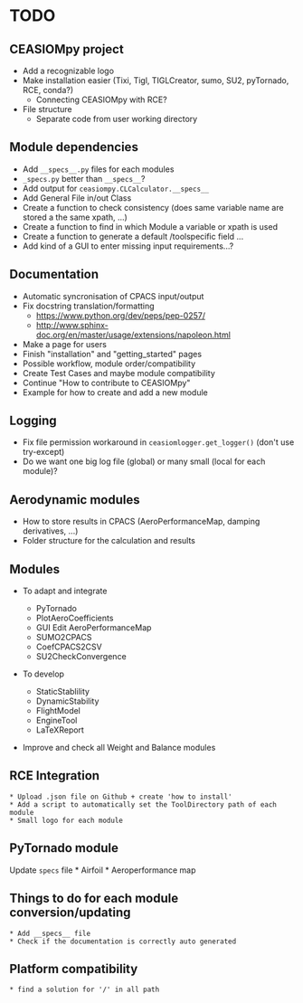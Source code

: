 # TODO

## CEASIOMpy project
* Add a recognizable logo
* Make installation easier (Tixi, Tigl, TIGLCreator, sumo, SU2, pyTornado, RCE, conda?)
    * Connecting CEASIOMpy with RCE?
* File structure
    * Separate code from user working directory

## Module dependencies
* Add `__specs__.py` files for each modules
* `_specs.py` better than `__specs__`?
* Add output for `ceasiompy.CLCalculator.__specs__`
* Add General File in/out Class
* Create a function to check consistency (does same variable name are stored a the same xpath, ...)
* Create a function to find in which Module a variable or xpath is used
* Create a function to generate a default /toolspecific field ...
* Add kind of a GUI to enter missing input requirements...?

## Documentation
* Automatic syncronisation of CPACS input/output
* Fix docstring translation/formatting
    * https://www.python.org/dev/peps/pep-0257/
    * http://www.sphinx-doc.org/en/master/usage/extensions/napoleon.html
* Make a page for users
* Finish "installation" and "getting_started" pages
* Possible workflow, module order/compatibility
* Create Test Cases and maybe module compatibility
* Continue "How to contribute to CEASIOMpy"
* Example for how to create and add a new module

## Logging

* Fix file permission workaround in `ceasiomlogger.get_logger()` (don't use try-except)
* Do we want one big log file (global) or many small (local for each module)?

## Aerodynamic modules
* How to store results in CPACS (AeroPerformanceMap, damping derivatives, ...)
* Folder structure for the calculation and results

## Modules
* To adapt and integrate
    * PyTornado
    * PlotAeroCoefficients
    * GUI Edit AeroPerformanceMap
    * SUMO2CPACS
    * CoefCPACS2CSV
    * SU2CheckConvergence

* To develop
    * StaticStablility
    * DynamicStability
    * FlightModel
    * EngineTool
    * LaTeXReport

* Improve and check all Weight and Balance modules


## RCE Integration
    * Upload .json file on Github + create 'how to install'
    * Add a script to automatically set the ToolDirectory path of each module
    * Small logo for each module

## PyTornado module
Update `specs` file
    * Airfoil
    * Aeroperformance map

## Things to do for each module conversion/updating
    * Add __specs__ file
    * Check if the documentation is correctly auto generated

## Platform compatibility
    * find a solution for '/' in all path  
